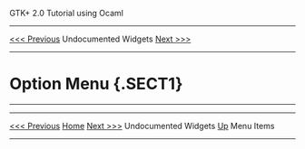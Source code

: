   GTK+ 2.0 Tutorial using Ocaml
  ------------------------------- ---------------------- ---------------------------
  [\<\<\< Previous](c1880.html)   Undocumented Widgets   [Next \>\>\>](x1891.html)

* * * * *

Option Menu {.SECT1}
===========

* * * * *

  ------------------------------- -------------------- ---------------------------
  [\<\<\< Previous](c1880.html)   [Home](book1.html)   [Next \>\>\>](x1891.html)
  Undocumented Widgets            [Up](c1880.html)     Menu Items
  ------------------------------- -------------------- ---------------------------


